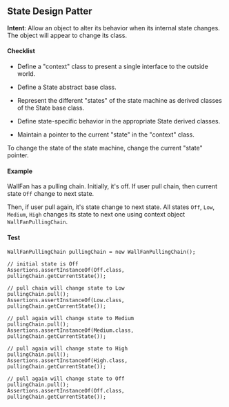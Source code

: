 ## State Design Patter

**Intent**: Allow an object to alter its behavior when its internal state changes. The object will appear to change its class.

#### Checklist
- Define a "context" class to present a single interface to the outside world.

- Define a State abstract base class.

- Represent the different "states" of the state machine as derived classes of the State base class.

- Define state-specific behavior in the appropriate State derived classes.

- Maintain a pointer to the current "state" in the "context" class.

To change the state of the state machine, change the current "state" pointer.

#### Example
WallFan has a pulling chain. Initially, it's off. If user pull chain, then current state `Off` change to next state.

Then, if user pull again, it's state change to next state. All states `Off`, `Low`, `Medium`, `High` changes its state 
to next one using context object `WallFanPullingChain`.


#### Test
```
WallFanPullingChain pullingChain = new WallFanPullingChain();

// initial state is Off
Assertions.assertInstanceOf(Off.class, pullingChain.getCurrentState());

// pull chain will change state to Low
pullingChain.pull();
Assertions.assertInstanceOf(Low.class, pullingChain.getCurrentState());

// pull again will change state to Medium        
pullingChain.pull();
Assertions.assertInstanceOf(Medium.class, pullingChain.getCurrentState());

// pull again will change state to High            
pullingChain.pull();
Assertions.assertInstanceOf(High.class, pullingChain.getCurrentState());
   
// pull again will change state to Off                       
pullingChain.pull();
Assertions.assertInstanceOf(Off.class, pullingChain.getCurrentState());

```